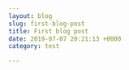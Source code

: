 ```yaml
---
layout: blog
slug: first-blog-post
title: First blog post
date: 2019-07-07 20:21:13 +0000
category: test

---
```

